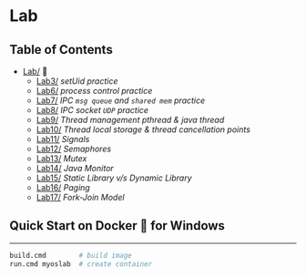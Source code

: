# Lab

## Table of Contents

+ [Lab/](https://github.com/ksw2000/Operating-Systems-NCHU/tree/main/Lab) :microscope:
    + [Lab3/](https://github.com/ksw2000/Operating-Systems-NCHU/tree/main/Lab/Lab3) *setUid practice*
    + [Lab6/](https://github.com/ksw2000/Operating-Systems-NCHU/tree/main/Lab/Lab6) *process control practice*
    + [Lab7/](https://github.com/ksw2000/Operating-Systems-NCHU/tree/main/Lab/Lab7) *IPC `msg queue` and `shared mem` practice*
    + [Lab8/](https://github.com/ksw2000/Operating-Systems-NCHU/tree/main/Lab/Lab8) *IPC socket `UDP` practice*
    + [Lab9/](https://github.com/ksw2000/Operating-Systems-NCHU/tree/main/Lab/Lab9) *Thread management pthread & java thread*
    + [Lab10/](https://github.com/ksw2000/Operating-Systems-NCHU/tree/main/Lab/Lab10) *Thread local storage & thread cancellation points*
    + [Lab11/](https://github.com/ksw2000/Operating-Systems-NCHU/tree/main/Lab/Lab11) *Signals*
    + [Lab12/](https://github.com/ksw2000/Operating-Systems-NCHU/tree/main/Lab/Lab12) *Semaphores*
    + [Lab13/](https://github.com/ksw2000/Operating-Systems-NCHU/tree/main/Lab/Lab13) *Mutex*
    + [Lab14/](https://github.com/ksw2000/Operating-Systems-NCHU/tree/main/Lab/Lab14) *Java Monitor*
    + [Lab15/](https://github.com/ksw2000/Operating-Systems-NCHU/tree/main/Lab/Lab15) *Static Library v/s Dynamic Library*
    + [Lab16/](https://github.com/ksw2000/Operating-Systems-NCHU/tree/main/Lab/Lab16) *Paging*
    + [Lab17/](https://github.com/ksw2000/Operating-Systems-NCHU/tree/main/Lab/Lab17) *Fork-Join Model*

## Quick Start on Docker :whale: for Windows

---

```sh
build.cmd        # build image
run.cmd myoslab  # create container
```
